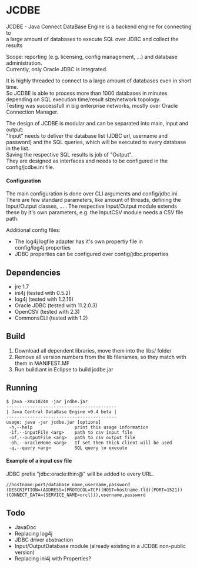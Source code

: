 JCDBE
=====
JCDBE - Java Connect DataBase Engine is a backend engine for connecting to  
a large amount of databases to execute SQL over JDBC and collect the results

Scope: reporting (e.g. licensing, config management, ...) and database administration.  
Currently, only Oracle JDBC is integrated.

It is highly threaded to connect to a large amount of databases even in short time.  
So JCDBE is able to process more than 1000 databases in minutes depending on SQL execution time/result size/network topology.  
Testing was successfull in big enterprise networks, mostly over Oracle Connection Manager.

The design of JCDBE is modular and can be separated into main, input and output:  
"Input" needs to deliver the database list (JDBC url, username and password) and the SQL queries, which will be executed to every database in the list.  
Saving the respective SQL results is job of "Output".  
They are designed as interfaces and needs to be configured in the config/jcdbe.ini file.

#### Configuration

The main configuration is done over CLI arguments and config/jdbc.ini.   
There are few standard parameters, like amount of threads, defining the Input/Output classes, ... . The respective Input/Output module extends these by it's own parameters, e.g. the InputCSV module needs a CSV file path.

Additional config files:

* The log4j logfile adapter has it's own propertiy file in config/log4j.properties
* JDBC properties can be configured over config/jdbc.properties

## Dependencies

* jre 1.7
* ini4j (tested with 0.5.2)
* log4j (tested with 1.2.16)
* Oracle JDBC (tested with 11.2.0.3)
* OpenCSV (tested with 2.3)
* CommonsCLI (tested with 1.2)

## Build

1. Download all dependent libraries, move them into the libs/ folder
2. Remove all version numbers from the lib filenames, so they match with them in MANIFEST.MF
3. Run build.ant in Eclipse to build jcdbe.jar

## Running
    $ java -Xmx1024m -jar jcdbe.jar
    ------------------------------------------
    | Java Central DataBase Engine v0.4 beta |
    ------------------------------------------
    usage: java -jar jcdbe.jar [options]
     -h,--help                print this usage information
     -if,--inputFile <arg>    path to csv input file
     -of,--outputFile <arg>   path to csv output file
     -oh,--oracleHome <arg>   If set then thick client will be used
     -q,--query <arg>         SQL query to execute

#### Example of a input csv file 

JDBC prefix "jdbc:oracle:thin:@" will be added to every URL.

    //hostname:port/database_name,username,password
    (DESCRIPTION=(ADDRESS=(PROTOCOL=TCP)(HOST=hostname.tld)(PORT=1521))(CONNECT_DATA=(SERVICE_NAME=orcl))),username,password

## Todo
* JavaDoc
* Replacing log4j
* JDBC driver abstraction
* Input/OutputDatabase module (already existing in a JCDBE non-public version)
* Replacing ini4j with Properties?


